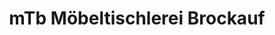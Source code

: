 ---
title: "mTb Möbeltischlerei Brockauf"
url: /halle-westf/mtb-moebeltischlerei-brockauf/
shop: Möbel
---